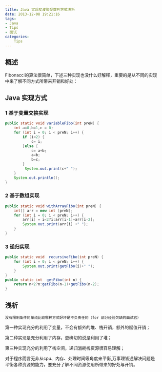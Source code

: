 ```yaml
---
title: Java 实现斐波那契数列方式浅析
date: 2013-12-08 19:21:16
tags: 
- Java
- Tips
- 面试
categories:
    Tips
---
```


## 概述
Fibonacci的算法很简单，下述三种实现也没什么好解释，重要的是从不同的实现中来了解不同方式所带来开销和好处：

## Java 实现方式

### 1 基于变量交换实现

```java 
public static void variableFibo(int preN) {
	int a=0,b=1,c = 0;
	for (int i = 0; i < preN; i++) {
		if (i<2) {
			c= i;
		}else {
			c= a+b;
			a=b;
			b=c;
		}
		 System.out.print(c+" ");
	}
	System.out.println();
}
```

### 2 基于数组实现
``` Java
public static void withArrayFibo(int preN) {
	int[] arr = new int [preN];
	for (int i = 0; i < preN; i++) {  
		arr[i] = i<2?i:arr[i-1]+arr[i-2];
		System.out.print(arr[i] +" ");
	}
}    
```

### 3 递归实现
``` Java
public static void  recursiveFibo(int preN) {
	for (int i = 0; i < preN; i++) {
		System.out.print(getFibo(i)+" ");
	}
}
public static int  getFibo(int n) {
    return n<2?n:getFibo(n-1)+getFibo(n-2);
}
```

## 浅析
`没有限制条件的单纯比较哪种方式好坏是不负责任的（for 部分经验欠缺的面试官）`

第一种实现充分的利用了变量，不会有额外的堆、栈开销，额外的赋值开销；

第二种实现是充分利用了内存，更确切的说是利用了堆；

第三种实现充分的利用了栈空间，递归消耗栈资源很容易理解；

对于程序而言无非从cpu、内存、处理时间等角度来平衡,万事理皆通解决问题是平衡各种资源的能力，要充分了解不同资源使用所带来的好处与开销。